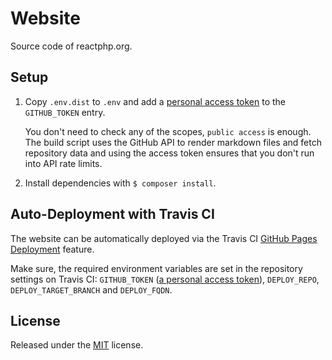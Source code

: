 Website
=======

Source code of reactphp.org.

Setup
-----

1. Copy `.env.dist` to `.env` and add a
   [personal access token](https://github.com/settings/tokens) to the
   `GITHUB_TOKEN` entry.

   You don't need to check any of the scopes, `public access` is enough. The
   build script uses the GitHub API to render markdown files and fetch
   repository data and using the access token ensures that you don't run into
   API rate limits.

2. Install dependencies with `$ composer install`.

Auto-Deployment with Travis CI
------------------------------

The website can be automatically deployed via the Travis CI
[GitHub Pages Deployment](https://docs.travis-ci.com/user/deployment/pages/)
feature.

Make sure, the required environment variables are set in the repository settings
on Travis CI: `GITHUB_TOKEN` 
([a personal access token](https://docs.travis-ci.com/user/deployment/pages/#Setting-the-GitHub-token)), 
`DEPLOY_REPO`, `DEPLOY_TARGET_BRANCH` and `DEPLOY_FQDN`.

License
-------

Released under the [MIT](LICENSE) license.

